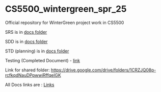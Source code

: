 # CS5500_wintergreen_spr_25
Official repository for WinterGreen project work in CS5500

SRS is in [docs folder](/docs)

SDD is in [docs folder](/docs)

STD (planning) is in [docs folder](/docs)

Testing (Completed Document) - [link](https://northeastern-my.sharepoint.com/:x:/g/personal/belathur_n_northeastern_edu/EQqOcUBDbzRPsLyYnJrcVz8B9Ye2F5iSd-Y3NdnwDHbx1w?e=M8Qk7r) 

Link for shared folder: https://drive.google.com/drive/folders/1CRZJQ08p-rcfkqdNauDPpwwiRffqeIGK

All Docs links are : [Links](docs/Links.md)

